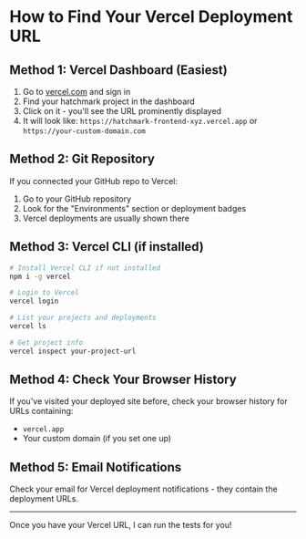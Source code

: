 # How to Find Your Vercel Deployment URL

## Method 1: Vercel Dashboard (Easiest)
1. Go to [vercel.com](https://vercel.com) and sign in
2. Find your hatchmark project in the dashboard
3. Click on it - you'll see the URL prominently displayed
4. It will look like: `https://hatchmark-frontend-xyz.vercel.app` or `https://your-custom-domain.com`

## Method 2: Git Repository
If you connected your GitHub repo to Vercel:
1. Go to your GitHub repository
2. Look for the "Environments" section or deployment badges
3. Vercel deployments are usually shown there

## Method 3: Vercel CLI (if installed)
```bash
# Install Vercel CLI if not installed
npm i -g vercel

# Login to Vercel
vercel login

# List your projects and deployments
vercel ls

# Get project info
vercel inspect your-project-url
```

## Method 4: Check Your Browser History
If you've visited your deployed site before, check your browser history for URLs containing:
- `vercel.app`
- Your custom domain (if you set one up)

## Method 5: Email Notifications
Check your email for Vercel deployment notifications - they contain the deployment URLs.

---

Once you have your Vercel URL, I can run the tests for you!
